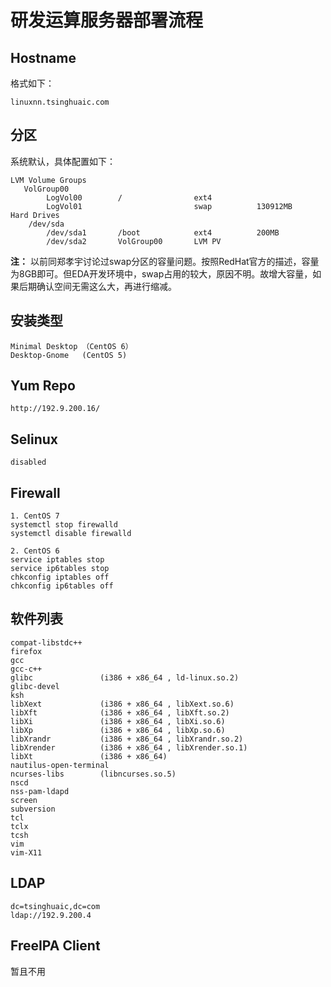 # 研发运算服务器部署流程
## Hostname
格式如下：

    linuxnn.tsinghuaic.com

## 分区
系统默认，具体配置如下：

    LVM Volume Groups
       VolGroup00
            LogVol00        /                ext4
            LogVol01                         swap          130912MB
    Hard Drives
        /dev/sda
            /dev/sda1       /boot            ext4          200MB
            /dev/sda2       VolGroup00       LVM PV

**注：** 以前同郑孝宇讨论过swap分区的容量问题。按照RedHat官方的描述，容量为8GB即可。但EDA开发环境中，swap占用的较大，原因不明。故增大容量，如果后期确认空间无需这么大，再进行缩减。

## 安装类型

    Minimal Desktop （CentOS 6）
    Desktop-Gnome   (CentOS 5)

## Yum Repo

    http://192.9.200.16/

## Selinux

    disabled

## Firewall

    1. CentOS 7
    systemctl stop firewalld
    systemctl disable firewalld

    2. CentOS 6
    service iptables stop
    service ip6tables stop
    chkconfig iptables off
    chkconfig ip6tables off


## 软件列表

    compat-libstdc++
    firefox
    gcc
    gcc-c++
    glibc               (i386 + x86_64 , ld-linux.so.2)
    glibc-devel
    ksh
    libXext             (i386 + x86_64 , libXext.so.6)
    libXft              (i386 + x86_64 , libXft.so.2)
    libXi               (i386 + x86_64 , libXi.so.6)
    libXp               (i386 + x86_64 , libXp.so.6)
    libXrandr           (i386 + x86_64 , libXrandr.so.2)
    libXrender          (i386 + x86_64 , libXrender.so.1)
    libXt               (i386 + x86_64)
    nautilus-open-terminal
    ncurses-libs        (libncurses.so.5)
    nscd
    nss-pam-ldapd
    screen
    subversion
    tcl
    tclx
    tcsh
    vim
    vim-X11

## LDAP

    dc=tsinghuaic,dc=com
    ldap://192.9.200.4

## FreeIPA Client
暂且不用
